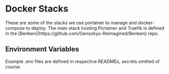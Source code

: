 # Docker Stacks

<p>
These are some of the stacks we use portainer to manage and docker-compose to deploy. The main stack hosting Portainer and Traefik is defined in the [Benben](https://github.com/Gensokyo-Reimagined/Benben) repo.
</p>

## Environment Variables

<p>
Example .env files are defined in respective READMEs, secrets omitted of course.
</p>